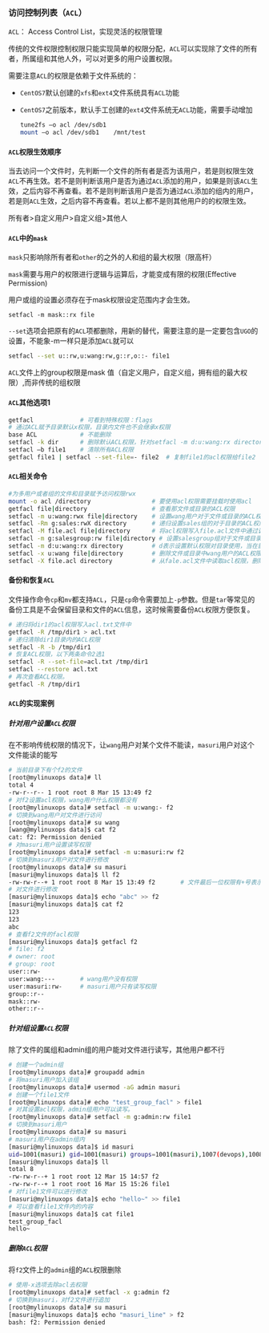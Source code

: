 ### 访问控制列表（`ACL`）

`ACL`： Access Control List，实现灵活的权限管理

传统的文件权限控制权限只能实现简单的权限分配，`ACL`可以实现除了文件的所有者，所属组和其他人外，可以对更多的用户设置权限。

需要注意`ACL`的权限是依赖于文件系统的：

* `CentOS7`默认创建的`xfs`和`ext4`文件系统具有`ACL`功能

* `CentOS7`之前版本，默认手工创建的`ext4`文件系统无`ACL`功能，需要手动增加

  ```bash
  tune2fs –o acl /dev/sdb1
  mount –o acl /dev/sdb1	/mnt/test
  ```

#### `ACL`权限生效顺序

当去访问一个文件时，先判断一个文件的所有者是否为该用户，若是则权限生效`ACL`不再生效。若不是则判断该用户是否为通过`ACL`添加的用户，如果是则该`ACL`生效，之后内容不再查看。若不是则判断该用户是否为通过`ACL`添加的组内的用户，若是则`ACL`生效，之后内容不再查看。若以上都不是则其他用户的的权限生效。

所有者>自定义用户>自定义组>其他人

#### `ACL`中的`mask`

`mask`只影响除所有者和`other`的之外的人和组的最大权限（限高杆）

`mask`需要与用户的权限进行逻辑与运算后，才能变成有限的权限(Effective Permission)

用户或组的设置必须存在于mask权限设定范围内才会生效。

```bsah
setfacl	-m mask::rx	file
```

`--set`选项会把原有的`ACL`项都删除，用新的替代，需要注意的是一定要包含`UGO`的设置，不能象-m一样只是添加`ACL`就可以

```bash
setfacl --set u::rw,u:wang:rw,g::r,o::- file1
```

`ACL`文件上的group权限是mask 值（自定义用户，自定义组，拥有组的最大权限）,而非传统的组权限

#### `ACL`其他选项1

```bash
getfacl				# 可看到特殊权限：flags
# 通过ACL赋予目录默认x权限，目录内文件也不会继承x权限
base ACL 			# 不能删除
setfacl -k dir 		# 删除默认ACL权限，针对setfacl -m d:u:wang:rx directory来使用
setfacl –b file1 	# 清除所有ACL权限
getfacl file1 | setfacl --set-file=- file2	# 复制file1的acl权限给file2
```

#### `ACL`相关命令

```bash
#为多用户或者组的文件和目录赋予访问权限rwx 
mount -o acl /directory					# 要使用acl权限需要挂载时使用acl
getfacl file|directory					# 查看那文件或目录的ACL权限
setfacl -m u:wang:rwx file|directory 	# 设置wang用户对于文件或目录的ACL权限
setfacl -Rm g:sales:rwX directory 		# 递归设置sales组的对于目录的ACL权限
setfacl -M file.acl file|directory		# 将acl权限写入file.acl文件中通过调用文件设置acl
setfacl -m g:salesgroup:rw file|directory # 设置salesgroup组对于文件或目录的ACL权限
setfacl -m d:u:wang:rx directory		# d表示设置默认权限对目录使用，当在目录下创建文件时自动获取所设置的acl权限。
setfacl -x u:wang file|directory 		# 删除文件或目录中wang用户的ACL权限
setfacl -X file.acl directory			# 从fale.acl文件中读取acl权限，删除权限。
```

#### 备份和恢复`ACL`

文件操作命令`cp`和`mv`都支持`ACL`，只是`cp`命令需要加上`-p`参数。但是`tar`等常见的备份工具是不会保留目录和文件的`ACL`信息，这时候需要备份`ACL`权限方便恢复。

```bash
# 递归将dir1的acl权限写入acl.txt文件中
getfacl -R /tmp/dir1 > acl.txt
# 递归清除dir1目录内的ACL权限
setfacl -R -b /tmp/dir1
# 恢复ACL权限，以下两条命令2选1
setfacl -R --set-file=acl.txt /tmp/dir1 
setfacl --restore acl.txt
# 再次查看ACL权限。
getfacl -R /tmp/dir1
```

#### `ACL`的实现案例

##### 针对用户设置`ACL`权限

在不影响传统权限的情况下，让`wang`用户对某个文件不能读，`masuri`用户对这个文件能读的能写

```bash
# 当前目录下有个f2的文件
[root@mylinuxops data]# ll
total 4
-rw-r--r-- 1 root root 8 Mar 15 13:49 f2
# 对f2设置acl权限，wang用户什么权限都没有
[root@mylinuxops data]# setfacl -m u:wang:- f2
# 切换到wang用户对文件进行访问
[root@mylinuxops data]# su wang
[wang@mylinuxops data]$ cat f2 
cat: f2: Permission denied
# 对masuri用户设置读写权限
[root@mylinuxops data]# setfacl -m u:masuri:rw f2
# 切换到masuri用户对文件进行修改
[root@mylinuxops data]# su masuri
[masuri@mylinuxops data]$ ll f2
-rw-rw-r--+ 1 root root 8 Mar 15 13:49 f2		# 文件最后一位权限有+号表示该文件有ACL权限。
# 对文件进行修改
[masuri@mylinuxops data]$ echo "abc" >> f2
[masuri@mylinuxops data]$ cat f2 
123
123
abc
# 查看f2文件的facl权限
[masuri@mylinuxops data]$ getfacl f2
# file: f2
# owner: root
# group: root
user::rw-
user:wang:---		# wang用户没有权限
user:masuri:rw-		# masuri用户只有读写权限
group::r--
mask::rw-
other::r--
```

##### 针对组设置`ACL`权限

除了文件的属组和admin组的用户能对文件进行读写，其他用户都不行

```bash
# 创建一个admin组
[root@mylinuxops data]# groupadd admin
# 将masuri用户加入该组
[root@mylinuxops data]# usermod -aG admin masuri
# 创建一个file1文件
[root@mylinuxops data]# echo "test_group_facl" > file1
# 对其设置acl权限，admin组用户可以读写。
[root@mylinuxops data]# setfacl -m g:admin:rw file1 
# 切换到masuri用户
[root@mylinuxops data]# su masuri
# masuri用户在admin组内
[masuri@mylinuxops data]$ id masuri
uid=1001(masuri) gid=1001(masuri) groups=1001(masuri),1007(devops),1008(admin)
[masuri@mylinuxops data]$ ll
total 8
-rw-rw-r--+ 1 root root 12 Mar 15 14:57 f2
-rw-rw-r--+ 1 root root 16 Mar 15 15:26 file1
# 对file1文件可以进行修改
[masuri@mylinuxops data]$ echo "hello~" >> file1
# 可以查看file1文件内的内容
[masuri@mylinuxops data]$ cat file1 
test_group_facl
hello~
```

##### 删除`ACL`权限

将`f2`文件上的`admin`组的`ACL`权限删除

```bash
# 使用-x选项去除acl去权限
[root@mylinuxops data]# setfacl -x g:admin f2 
# 切换到masuri，对f2文件进行追加
[root@mylinuxops data]# su masuri
[masuri@mylinuxops data]$ echo "masuri_line" > f2
bash: f2: Permission denied
```

